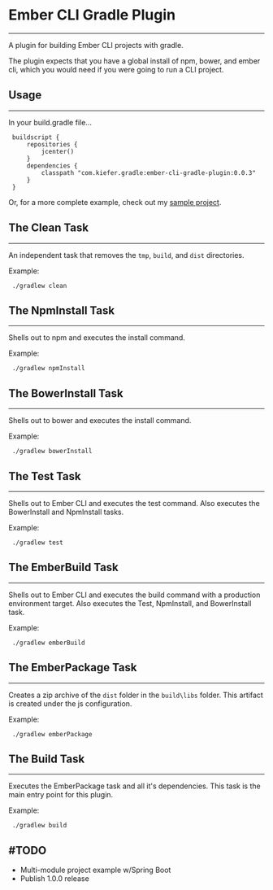 # Ember CLI Gradle Plugin
---------

A plugin for building Ember CLI projects with gradle.

The plugin expects that you have a global install of npm, bower, and ember cli, which you would need if you were going to run a CLI project.

## Usage
---------

In your build.gradle file...

     buildscript {
         repositories {
             jcenter()
         }
         dependencies {
             classpath "com.kiefer.gradle:ember-cli-gradle-plugin:0.0.3"
         }
     }

Or, for a more complete example, check out my [sample project](https://github.com/benkiefer/gradle-ember-cli-example).

## The Clean Task
---------

An independent task that removes the `tmp`, `build`, and `dist` directories.

Example:

     ./gradlew clean

## The NpmInstall Task
---------

Shells out to npm and executes the install command.

Example:

     ./gradlew npmInstall

## The BowerInstall Task
---------

Shells out to bower and executes the install command.

Example:

     ./gradlew bowerInstall

## The Test Task
---------

Shells out to Ember CLI and executes the test command. Also executes the BowerInstall and NpmInstall tasks.

Example:

     ./gradlew test

## The EmberBuild Task
---------

Shells out to Ember CLI and executes the build command with a production environment target. Also executes the Test, NpmInstall, and BowerInstall task.

Example:

     ./gradlew emberBuild

## The EmberPackage Task
---------

Creates a zip archive of the `dist` folder in the `build\libs` folder. This artifact is created under the js configuration.

Example:

     ./gradlew emberPackage

## The Build Task
---------

Executes the EmberPackage task and all it's dependencies. This task is the main entry point for this plugin.

Example:

     ./gradlew build

#TODO
---------

 - Multi-module project example w/Spring Boot
 - Publish 1.0.0 release
